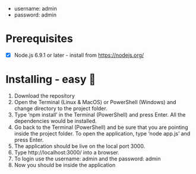 
* username: admin
* password: admin

# Prerequisites
- [x] Node.js 6.9.1 or later - install from https://nodejs.org/

# Installing - easy :electric_plug:
1.	Download the repository
2.	Open the Terminal (Linux & MacOS) or PowerShell (Windows) and change directory to the project folder.
3.	Type ‘npm install’ in the Terminal (PowerShell) and press Enter. All the dependencies would be installed.
4.	Go back to the Terminal (PowerShell) and be sure that you are pointing inside the project folder. To open the application, type ‘node app.js’ and press Enter.
5.	The application should be live on the local port 3000.  
6.	Type http://localhost:3000/ into a browser.
7.	To login use the username: admin  and the password: admin
8.	Now you should be inside the application





